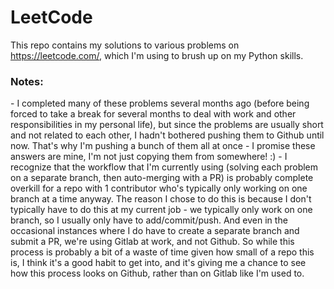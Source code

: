 # LeetCode
This repo contains my solutions to various problems on <a>https://leetcode.com/</a>, which I'm using to brush up on my Python skills.

<h3>Notes:</h3>
- I completed many of these problems several months ago (before being forced to take a break for several months to deal with work and other responsibilities in my personal life), but since the problems are usually short and not related to each other, I hadn't bothered pushing them to Github until now. That's why I'm pushing a bunch of them all at once - I promise these answers are mine, I'm not just copying them from somewhere! :)
- I recognize that the workflow that I'm currently using (solving each problem on a separate branch, then auto-merging with a PR) is probably complete overkill for a repo with 1 contributor who's typically only working on one branch at a time anyway. The reason I chose to do this is because I don't typically have to do this at my current job - we typically only work on one branch, so I usually only have to add/commit/push. And even in the occasional instances where I do have to create a separate branch and submit a PR, we're using Gitlab at work, and not Github. So while this process is probably a bit of a waste of time given how small of a repo this is, I think it's a good habit to get into, and it's giving me a chance to see how this process looks on Github, rather than on Gitlab like I'm used to.

